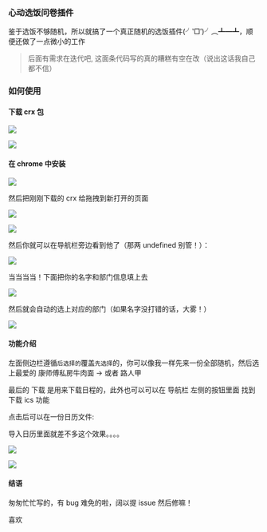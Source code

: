 ### 心动选饭问卷插件

鉴于选饭不够随机，所以就搞了一个真正随机的选饭插件(╯‵□′)╯︵┻━┻，顺便还做了一点微小的工作

> 后面有需求在迭代吧, 这面条代码写的真的糟糕有空在改（说出这话我自己都不信）

### 如何使用

#### 下载 crx 包

![](https://icepro.oss-cn-shanghai.aliyuncs.com/blog/2019-05-16-155830.png)

![](https://icepro.oss-cn-shanghai.aliyuncs.com/blog/2019-05-16-155740.png)


#### 在 chrome 中安装

![](https://icepro.oss-cn-shanghai.aliyuncs.com/blog/2019-05-16-155955.png)

然后把刚刚下载的 crx 给拖拽到新打开的页面


![](https://icepro.oss-cn-shanghai.aliyuncs.com/blog/2019-05-16-160240.png)


![](https://icepro.oss-cn-shanghai.aliyuncs.com/blog/2019-05-16-160117.png)


然后你就可以在导航栏旁边看到他了（那两 undefined 别管！）：

![](https://icepro.oss-cn-shanghai.aliyuncs.com/blog/2019-05-16-160328.png)

当当当当！下面把你的名字和部门信息填上去


![](https://icepro.oss-cn-shanghai.aliyuncs.com/blog/2019-05-16-160440.png)


然后就会自动的选上对应的部门（如果名字没打错的话，大雾！）

![](https://icepro.oss-cn-shanghai.aliyuncs.com/blog/2019-05-16-160538.png)


#### 功能介绍

左面侧边栏遵循`后选择的`覆盖`先选择`的，你可以像我一样先来一份全部随机，然后选上最爱的 康师傅私房牛肉面 -> 或者 路人甲

最后的 下载 是用来下载日程的，此外也可以可以在 导航栏 左侧的按钮里面 找到 下载 ics 功能

点击后可以在一份日历文件:

导入日历里面就差不多这个效果。。。。

![](https://icepro.oss-cn-shanghai.aliyuncs.com/blog/2019-05-16-161134.png)


![](https://icepro.oss-cn-shanghai.aliyuncs.com/blog/2019-05-16-161206.png)


#### 结语

匆匆忙忙写的，有 bug 难免的啦，阔以提 issue 然后修嘛！

喜欢

